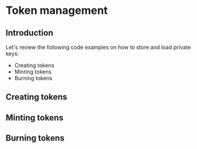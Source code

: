 # Token management

## Introduction

Let's review the following code examples on how to store and load private keys:

* ​Creating tokens
* Minting tokens
* Burning tokens

## Creating tokens

## Minting tokens

## Burning tokens





